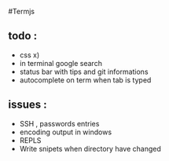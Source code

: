 #Termjs


## todo :

- css x)
- in terminal google search
- status bar with tips and git informations
- autocomplete on term when tab is typed

## issues  :

 - SSH , passwords entries
 - encoding output in windows
 - REPLS
 - Write snipets when directory have changed
